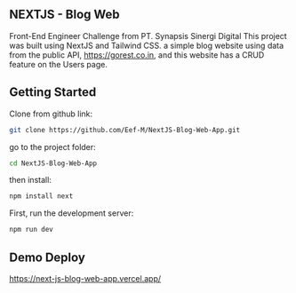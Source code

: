 ## NEXTJS - Blog Web

Front-End Engineer Challenge from PT. Synapsis Sinergi Digital This project was built using NextJS and Tailwind CSS. a simple blog website using data from the public API, https://gorest.co.in, and this website has a CRUD feature on the Users page.

## Getting Started

Clone from github link:

```bash
git clone https://github.com/Eef-M/NextJS-Blog-Web-App.git
```

go to the project folder:

```bash
cd NextJS-Blog-Web-App
```

then install:

```bash
npm install next
```

First, run the development server:

```bash
npm run dev
```

## Demo Deploy

https://next-js-blog-web-app.vercel.app/
